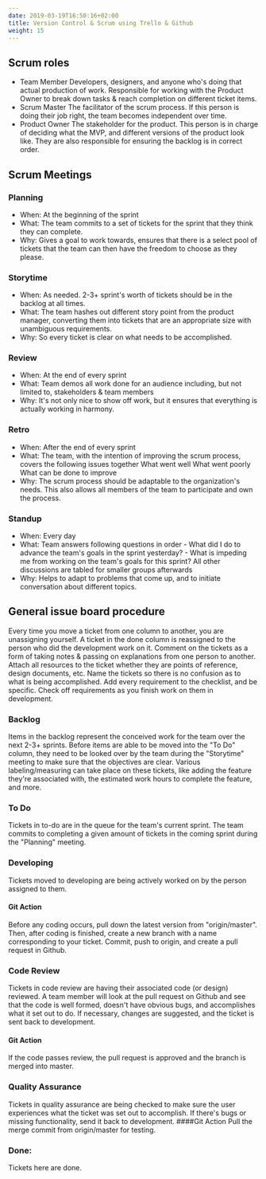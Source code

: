 ```yaml
---
date: 2019-03-19T16:50:16+02:00
title: Version Control & Scrum using Trello & Github
weight: 15
---
```


## Scrum roles

- Team Member
  Developers, designers, and anyone who's doing that actual production of work. Responsible for working with the Product Owner to break down tasks & reach completion on different ticket items.
- Scrum Master
  The facilitator of the scrum process. If this person is doing their job right, the team becomes independent over time.
- Product Owner
  The stakeholder for the product. This person is in charge of deciding what the MVP, and different versions of the product look like. They are also responsible for ensuring the backlog is in correct order.

## Scrum Meetings

### Planning

- When:
  At the beginning of the sprint
- What:
  The team commits to a set of tickets for the sprint that they think they can complete.
- Why:
  Gives a goal to work towards, ensures that there is a select pool of tickets that the team can then have the freedom to choose as they please.

### Storytime

- When:
  As needed. 2-3+ sprint's worth of tickets should be in the backlog at all times.
- What:
  The team hashes out different story point from the product manager, converting them into tickets that are an appropriate size with unambiguous requirements.
- Why:
  So every ticket is clear on what needs to be accomplished.

### Review

- When:
  At the end of every sprint
- What:
  Team demos all work done for an audience including, but not limited to, stakeholders & team members
- Why:
  It's not only nice to show off work, but it ensures that everything is actually working in harmony.

### Retro

- When:
  After the end of every sprint
- What:
  The team, with the intention of improving the scrum process, covers the following issues together
  What went well
  What went poorly
  What can be done to improve
- Why:
  The scrum process should be adaptable to the organization's needs. This also allows all members of the team to participate and own the process.

### Standup

- When:
  Every day
- What:
  Team answers following questions in order - What did I do to advance the team's goals in the sprint yesterday? - What is impeding me from working on the team's goals for this sprint?
  All other discussions are tabled for smaller groups afterwards
- Why:
  Helps to adapt to problems that come up, and to initiate conversation about different topics.

## General issue board procedure

Every time you move a ticket from one column to another, you are unassigning yourself. A ticket in the done column is reassigned to the person who did the development work on it.
Comment on the tickets as a form of taking notes & passing on explanations from one person to another.
Attach all resources to the ticket whether they are points of reference, design documents, etc.
Name the tickets so there is no confusion as to what is being accomplished.
Add every requirement to the checklist, and be specific. Check off requirements as you finish work on them in development.

### Backlog

Items in the backlog represent the conceived work for the team over the next 2-3+ sprints.
Before items are able to be moved into the "To Do" column, they need to be looked over by the team during the "Storytime" meeting to make sure that the objectives are clear.
Various labeling/measuring can take place on these tickets, like adding the feature they're associated with, the estimated work hours to complete the feature, and more.

### To Do

Tickets in to-do are in the queue for the team's current sprint.
The team commits to completing a given amount of tickets in the coming sprint during the "Planning" meeting.

### Developing

Tickets moved to developing are being actively worked on by the person assigned to them.

#### Git Action

Before any coding occurs, pull down the latest version from "origin/master". Then, after coding is finished, create a new branch with a name corresponding to your ticket. Commit, push to origin, and create a pull request in Github.

### Code Review

Tickets in code review are having their associated code (or design) reviewed. A team member will look at the pull request on Github and see that the code is well formed, doesn't have obvious bugs, and accomplishes what it set out to do. If necessary, changes are suggested, and the ticket is sent back to development.

#### Git Action

If the code passes review, the pull request is approved and the branch is merged into master.

### Quality Assurance

Tickets in quality assurance are being checked to make sure the user experiences what the ticket was set out to accomplish. If there's bugs or missing functionality, send it back to development.
####Git Action
Pull the merge commit from origin/master for testing.

### Done:

Tickets here are done.

